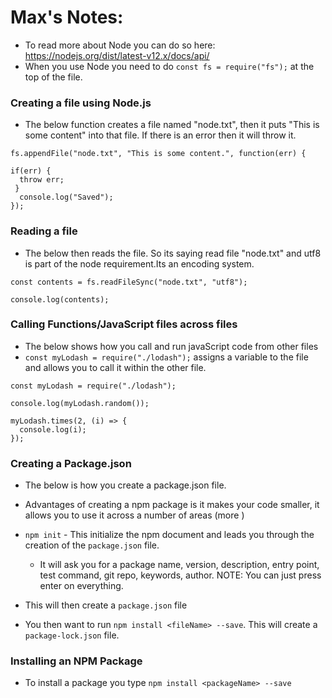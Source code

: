# Max's Notes:

- To read more about Node you can do so here: https://nodejs.org/dist/latest-v12.x/docs/api/ 
- When you use Node you need to do `const fs = require("fs");` at the top of the file.


### Creating a file using Node.js

- The below function creates a file named "node.txt", then it puts "This is some content" into that file. If there is an error then it will throw it. 

```
fs.appendFile("node.txt", "This is some content.", function(err) {

if(err) {
  throw err;
 }
  console.log("Saved");
});
```

### Reading a file

- The below then reads the file. So its saying read file "node.txt" and utf8 is part of the node requirement.Its an encoding system.

```
const contents = fs.readFileSync("node.txt", "utf8");

console.log(contents);
```

### Calling Functions/JavaScript files across files

- The below shows how you call and run javaScript code from other files 
- `const myLodash = require("./lodash");` assigns a variable to the file and allows you to call it within the other file.

```
const myLodash = require("./lodash");

console.log(myLodash.random());

myLodash.times(2, (i) => {
  console.log(i);
});
```

### Creating a Package.json

- The below is how you create a package.json file.
- Advantages of creating a npm package is it makes your code smaller, it allows you to use it across a number of areas (more )

- `npm init` - This initialize the npm document and leads you through the creation of the `package.json` file. 
  - It will ask you for a package name, version, description, entry point, test command, git repo, keywords, author. NOTE: You can just press enter on everything. 
- This will then create a `package.json` file
- You then want to run `npm install <fileName> --save`. This will create a `package-lock.json` file.

### Installing an NPM Package

- To install a package you type `npm install <packageName> --save`